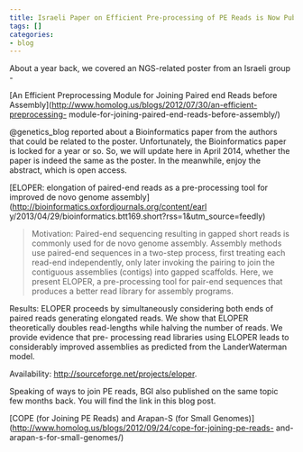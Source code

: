 ```yaml
---
title: Israeli Paper on Efficient Pre-processing of PE Reads is Now Published
tags: []
categories:
- blog
---
```

About a year back, we covered an NGS-related poster from an Israeli group -
<!--more-->

[An Efficient Preprocessing Module for Joining Paired end Reads before
Assembly](http://www.homolog.us/blogs/2012/07/30/an-efficient-preprocessing-
module-for-joining-paired-end-reads-before-assembly/)

@genetics_blog reported about a Bioinformatics paper from the authors that
could be related to the poster. Unfortunately, the Bioinformatics paper is
locked for a year or so. So, we will update here in April 2014, whether the
paper is indeed the same as the poster. In the meanwhile, enjoy the abstract,
which is open access.

[ELOPER: elongation of paired-end reads as a pre-processing tool for improved
de novo genome assembly](http://bioinformatics.oxfordjournals.org/content/earl
y/2013/04/29/bioinformatics.btt169.short?rss=1&utm_source=feedly)

> Motivation: Paired-end sequencing resulting in gapped short reads is
commonly used for de novo genome assembly. Assembly methods use paired-end
sequences in a two-step process, first treating each read-end independently,
only later invoking the pairing to join the contiguous assemblies (contigs)
into gapped scaffolds. Here, we present ELOPER, a pre-processing tool for
pair-end sequences that produces a better read library for assembly programs.

Results: ELOPER proceeds by simultaneously considering both ends of paired
reads generating elongated reads. We show that ELOPER theoretically doubles
read-lengths while halving the number of reads. We provide evidence that pre-
processing read libraries using ELOPER leads to considerably improved
assemblies as predicted from the LanderWaterman model.

Availability: http://sourceforge.net/projects/eloper.

Speaking of ways to join PE reads, BGI also published on the same topic few
months back. You will find the link in this blog post.

[COPE (for Joining PE Reads) and Arapan-S (for Small
Genomes)](http://www.homolog.us/blogs/2012/09/24/cope-for-joining-pe-reads-
and-arapan-s-for-small-genomes/)

